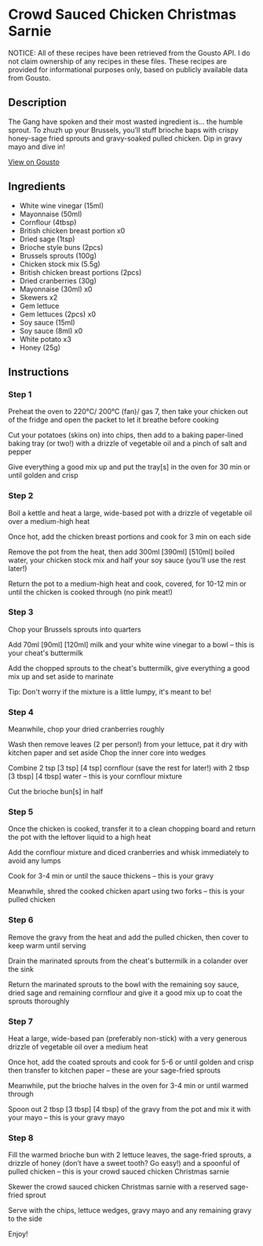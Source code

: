 # Crowd Sauced Chicken Christmas Sarnie

NOTICE: All of these recipes have been retrieved from the Gousto API. I do not claim ownership of any recipes in these files. These recipes are provided for informational purposes only, based on publicly available data from Gousto.

## Description

The Gang have spoken and their most wasted ingredient is… the humble sprout. To zhuzh up your Brussels, you’ll stuff brioche baps with crispy honey-sage fried sprouts and gravy-soaked pulled chicken. Dip in gravy mayo and dive in!

[View on Gousto](https://www.gousto.co.uk/recipes/cookbook/crowd-sauced-chicken-christmas-sarnie)

## Ingredients

- White wine vinegar (15ml)
- Mayonnaise (50ml)
- Cornflour (4tbsp)
- British chicken breast portion x0
- Dried sage (1tsp)
- Brioche style buns (2pcs)
- Brussels sprouts (100g)
- Chicken stock mix (5.5g)
- British chicken breast portions (2pcs)
- Dried cranberries (30g)
- Mayonnaise (30ml) x0
- Skewers x2
- Gem lettuce
- Gem lettuces (2pcs) x0
- Soy sauce (15ml)
- Soy sauce (8ml) x0
- White potato x3
- Honey (25g)

## Instructions


### Step 1

Preheat the oven to 220°C/ 200°C (fan)/ gas 7, then take your chicken out of the fridge and open the packet to let it breathe before cooking

Cut your potatoes (skins on) into chips, then add to a baking paper-lined baking tray (or two!) with a drizzle of vegetable oil and a pinch of salt and pepper

Give everything a good mix up and put the tray[s] in the oven for 30 min or until golden and crisp


### Step 2

Boil a kettle and heat a large, wide-based pot with a drizzle of vegetable oil over a medium-high heat

Once hot, add the chicken breast portions and cook for 3 min on each side

Remove the pot from the heat, then add 300ml <span class="text-purple">[390ml]</span> <span class="text-danger">[510ml]</span> boiled water, your chicken stock mix and half your soy sauce (you’ll use the rest later!)

Return the pot to a medium-high heat and cook, covered, for 10-12 min or until the chicken is cooked through (no pink meat!)


### Step 3

Chop your Brussels sprouts into quarters

Add 70ml <span class="text-purple">[90ml]</span> <span class="text-danger">[120ml]</span> milk and your white wine vinegar to a bowl – this is your cheat's buttermilk

Add the chopped sprouts to the cheat's buttermilk, give everything a good mix up and set aside to marinate

Tip: Don't worry if the mixture is a little lumpy, it's meant to be!


### Step 4

Meanwhile, chop your dried cranberries roughly

Wash then remove leaves (2 per person!) from your lettuce, pat it dry with kitchen paper and set aside Chop the inner core into wedges

Combine 2 tsp <span class="text-purple">[3 tsp]</span> <span class="text-danger">[4 tsp]</span> cornflour (save the rest for later!) with 2 tbsp <span class="text-purple">[3 tbsp] </span><span class="text-danger">[4 tbsp]</span> water – this is your cornflour mixture

Cut the brioche bun[s] in half


### Step 5

Once the chicken is cooked, transfer it to a clean chopping board and return the pot with the leftover liquid to a high heat

Add the cornflour mixture and diced cranberries and whisk immediately to avoid any lumps

Cook for 3-4 min or until the sauce thickens – this is your gravy

Meanwhile, shred the cooked chicken apart using two forks – this is your pulled chicken


### Step 6

Remove the gravy from the heat and add the pulled chicken, then cover to keep warm until serving

Drain the marinated sprouts from the cheat's buttermilk in a colander over the sink

Return the marinated sprouts to the bowl with the remaining soy sauce, dried sage and remaining cornflour and give it a good mix up to coat the sprouts thoroughly


### Step 7

Heat a large, wide-based pan (preferably non-stick) with a very generous drizzle of vegetable oil over a medium heat

Once hot, add the coated sprouts and cook for 5-6 or until golden and crisp then transfer to kitchen paper – these are your sage-fried sprouts

Meanwhile, put the brioche halves in the oven for 3-4 min or until warmed through

Spoon out 2 tbsp <span class="text-purple">[3 tbsp]</span><span class="text-danger"> [4 tbsp]</span> of the gravy from the pot and mix it with your mayo – this is your gravy mayo

### Step 8

Fill the warmed brioche bun with 2 lettuce leaves, the sage-fried sprouts, a drizzle of honey (don’t have a sweet tooth? Go easy!) and a spoonful of pulled chicken – this is your crowd sauced chicken Christmas sarnie

Skewer the crowd sauced chicken Christmas sarnie with a reserved sage-fried sprout

Serve with the chips, lettuce wedges, gravy mayo and any remaining gravy to the side

Enjoy!

